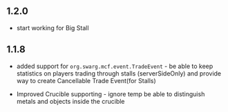 ## 1.2.0
- start working for Big Stall

## 1.1.8
- added support for `org.swarg.mcf.event.TradeEvent` -
  be able to keep statistics on players trading through stalls
  (serverSideOnly)
  and provide way to create Cancellable Trade Event(for Stalls)

- Improved Crucible supporting - ignore temp
  be able to distinguish metals and objects inside the crucible

